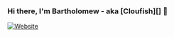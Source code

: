 ### Hi there, I'm Bartholomew - aka [Cloufish][] 👋

[![Website](https://img.shields.io/badge/WEBSITE-UP-blue)](https://cloufish.github.io/)


<!--
**Cloufish/Cloufish** is a ✨ _special_ ✨ repository because its `README.md` (this file) appears on your GitHub profile.

## I'm ITSec entusiast and love to automate my daily tasks (and those IT related too ;) )

- 🔭 I’m currently working on: Setting up DevSecOps lab, Doing TryHackMe rooms and Bug Bounty Hunting
- 🌱 I’m currently learning: Nim programming language, Ansible, Kubernetes, Code Testing Framework like Jest, Jenkins and other CI/CD tools
- 👯 I’m looking to collaborate on ...
- 🤔 I’m looking for help with [Awesome-Worldwide-ITSecurity-Specialists](https://github.com/Cloufish/Awesome-Worldwide-ITSecurity-Specialists) - If you're non-native english speaker then please help! It'll only take around 20minutes! Thanks a lot! 
- ⚡ Fun fact: I love playing guitar, singing and also learn Estonian language and Japanese!
-->
